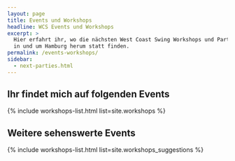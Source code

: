 ```yaml
---
layout: page
title: Events und Workshops
headline: WCS Events und Workshops
excerpt: >
  Hier erfahrt ihr, wo die nächsten West Coast Swing Workshops und Parties
  in und um Hamburg herum statt finden.
permalink: /events-workshops/
sidebar:
  - next-parties.html
---
```


## Ihr findet mich auf folgenden Events

{% include workshops-list.html list=site.workshops %}

## Weitere sehenswerte Events

{% include workshops-list.html list=site.workshops_suggestions %}
